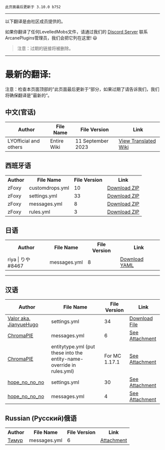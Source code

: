 ```
此页面最后更新于 3.10.0 b752
```

***

以下翻译是由社区成员提供的。

如果你翻译了任何LevelledMobs文件，请通过我们的 <a href="https://www.discord.io/arcaneplugins">Discord Server</a> 联系ArcanePlugins管理员，我们会把它列在这里! :smiley:

> 注意：过期的链接将被删除。

***

# 最新的翻译:
注意：检查本页面顶部的”此页面最后更新于“部分，如果过期了请告诉我们，我们将确保翻译是”最新的“。

## 中文(官话)

| Author                | File Name   | File Version      | Link                                                         |
| --------------------- | ----------- | ----------------- | ------------------------------------------------------------ |
| LYOfficial and others | Entire Wiki | 11 September 2023 | [View Translated Wiki](https://github.com/TecoStudio/LevelledMobs-Wiki-zh_CN/wiki) |

## 西班牙语

<table>
    <tr>
        <th>Author</th>
        <th>File Name</th>
        <th>File Version</th>
        <th>Link</th>
    </tr>
    <tr>
        <td>zFoxy</td>
        <td>customdrops.yml</td>
        <td>10</td>
        <td><a href="https://www.spigotmc.org/threads/levelledmobs.412953/page-22#post-4394524">Download ZIP</a></td>
    </tr>
    <tr>
        <td>zFoxy</td>
        <td>settings.yml</td>
        <td>33</td>
        <td><a href="https://www.spigotmc.org/threads/levelledmobs.412953/page-22#post-4394524">Download ZIP</a></td>
    </tr>
    <tr>
        <td>zFoxy</td>
        <td>messages.yml</td>
        <td>8</td>
        <td><a href="https://www.spigotmc.org/threads/levelledmobs.412953/page-22#post-4394524">Download ZIP</a></td>
    </tr>
    <tr>
        <td>zFoxy</td>
        <td>rules.yml</td>
        <td>3</td>
        <td><a href="https://www.spigotmc.org/threads/levelledmobs.412953/page-22#post-4394524">Download ZIP</a></td>
    </tr>
</table>

## 日语

<table>
    <tr>
        <th>Author</th>
        <th>File Name</th>
        <th>File Version</th>
        <th>Link</th>
    </tr>
    <tr>
        <td>riya | りや#8467</td>
        <td>messages.yml</td>
        <td>8</td>
        <td><a href="https://cdn.discordapp.com/attachments/760051505067458590/1102653509897297950/messages.yml">Download YAML</a></td>
    </tr>
</table>


***

## 汉语

| Author                                                    | File Name                                                    | File Version  | Link                                                         |
| --------------------------------------------------------- | ------------------------------------------------------------ | ------------- | ------------------------------------------------------------ |
| [Valor aka. JianyueHugo](https://github.com/JianyueLab)   | settings.yml                                                 | 34            | [Download File](https://share.jianyuelab.cc/d/Game/Minecraft/Plugins/LevelledMob/settings.yml) |
| [ChromaPIE](https://github.com/ChromaPIE)                 | messages.yml                                                 | 6             | [See Attachment](https://github.com/lokka30/LevelledMobs/files/7379356/lm-zh_cn-locale.zip) |
| [ChromaPIE](https://github.com/ChromaPIE)                 | entitytype.yml (put these into the entity-name-override in rules.yml) | For MC 1.17.1 | [See Attachment](https://github.com/lokka30/LevelledMobs/files/7379356/lm-zh_cn-locale.zip) |
| [hope_no_no_no](https://www.spigotmc.org/members/466850/) | settings.yml                                                 | 30            | [See Attachment](https://www.spigotmc.org/threads/levelledmobs-for-1-14-x-1-17-x.412953/page-13#post-4210797) |
| [hope_no_no_no](https://www.spigotmc.org/members/466850/) | messages.yml                                                 | 4             | [See Attachment](https://www.spigotmc.org/threads/levelledmobs-for-1-14-x-1-17-x.412953/page-13#post-4210797) |

## Russian (Русский)俄语

<table>
    <tr>
        <th>Author</th>
        <th>File Name</th>
        <th>File Version</th>
        <th>Link</th>
    </tr>
    <tr>
        <td><a href="#">Тимур</a></td>
        <td>messages.yml</td>
        <td>6</td>
        <td><a href="https://pastebin.com/UPfxAC7V">Attachment</a></td>
    </tr>
</table>
